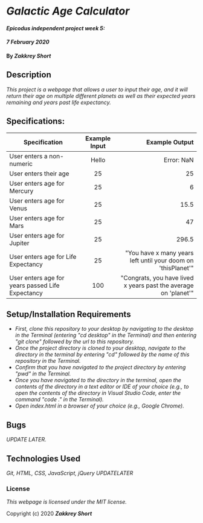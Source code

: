 # _Galactic Age Calculator_

#### _Epicodus independent project week 5:_
#### _7 February 2020_

#### By _**Zakkrey Short**_

## Description

_This project is a webpage that allows a user to input their age, and it will return their age on multiple different planets as well as their expected years remaining and years past life expectancy._

## Specifications:


| Specification | Example Input | Example Output |
| ------------- |:-------------:| --------------:|
| User enters a non-numeric| Hello | Error: NaN |
| User enters their age | 25 | 25 |
| User enters age for Mercury | 25 | 6  |
| User enters age for Venus | 25 | 15.5 |
| User enters age for Mars | 25 | 47 |
| User enters age for Jupiter | 25 | 296.5 |
| User enters age for Life Expectancy | 25 | "You have x many years left until your doom on 'thisPlanet'" |
| User enters age for years passed Life Expectancy | 100 | "Congrats, you have lived x years past the average on 'planet'" |


## Setup/Installation Requirements

* _First, clone this repository to your desktop by navigating to the desktop in the Terminal (entering "cd desktop" in the Terminal) and then entering "git clone" followed by the url to this repository._
* _Once the project directory is cloned to your desktop, navigate to the directory in the terminal by entering "cd" followed by the name of this repository in the Terminal._
* _Confirm that you have navigated to the project directory by entering "pwd" in the Terminal._
* _Once you have navigated to the directory in the terminal, open the contents of the directory in a text editor or IDE of your choice (e.g., to open the contents of the directory in Visual Studio Code, enter the command "code ." in the Terminal)._
* _Open index.html in a browser of your choice (e.g., Google Chrome)._

## Bugs
_UPDATE LATER._

## Technologies Used

_Git, HTML, CSS, JavaScript, jQuery UPDATELATER_

### License

*This webpage is licensed under the MIT license.*

Copyright (c) 2020 **_Zakkrey Short_**